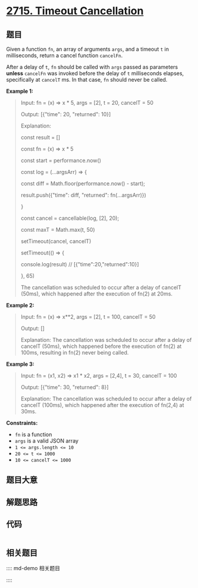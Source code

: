 # [2715. Timeout Cancellation](https://leetcode.com/problems/timeout-cancellation)

## 题目

Given a function `fn`, an array of arguments `args`, and a timeout `t` in
milliseconds, return a cancel function `cancelFn`.

After a delay of `t`, `fn` should be called with `args` passed as parameters
**unless** `cancelFn` was invoked before the delay of `t` milliseconds
elapses, specifically at `cancelT` ms. In that case, `fn` should never be
called.



**Example 1:**

> Input: fn = (x) => x * 5, args = [2], t = 20, cancelT = 50
> 
> Output: [{"time": 20, "returned": 10}]
> 
> Explanation: 
> 
> const result = []
> 
> 
> 
> const fn = (x) => x * 5
> 
> 
> 
> const start = performance.now() 
> 
> 
> 
> const log = (...argsArr) => {
> 
> > 
> const diff = Math.floor(performance.now() - start);
> 
> > 
> result.push({"time": diff, "returned": fn(...argsArr)})
> 
> }
> 
> > 
>  
> 
> const cancel = cancellable(log, [2], 20);
> 
> 
> 
> const maxT = Math.max(t, 50)
> 
> > 
> > 
>   
> 
> setTimeout(cancel, cancelT)
> 
> 
> 
> setTimeout(() => {
> 
> > 
>  console.log(result) // [{"time":20,"returned":10}]
> 
> }, 65)
> 
> 
> 
> The cancellation was scheduled to occur after a delay of cancelT (50ms), which happened after the execution of fn(2) at 20ms.

**Example 2:**

> Input: fn = (x) => x**2, args = [2], t = 100, cancelT = 50 
> 
> Output: []
> 
> Explanation: The cancellation was scheduled to occur after a delay of cancelT (50ms), which happened before the execution of fn(2) at 100ms, resulting in fn(2) never being called.

**Example 3:**

> Input: fn = (x1, x2) => x1 * x2, args = [2,4], t = 30, cancelT = 100
> 
> Output: [{"time": 30, "returned": 8}]
> 
> Explanation: The cancellation was scheduled to occur after a delay of cancelT (100ms), which happened after the execution of fn(2,4) at 30ms.

**Constraints:**

  * `fn` is a function
  * `args` is a valid JSON array
  * `1 <= args.length <= 10`
  * `20 <= t <= 1000`
  * `10 <= cancelT <= 1000`


## 题目大意

## 解题思路

## 代码

```javascript

```

## 相关题目

:::: md-demo 相关题目

::::
